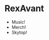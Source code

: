 # RexAvant

<nav>
  <ul>
    <li>Music!</li>
    <li>Merch!</li>
    <li>Skytop!</li>
  </ul>
</nav>
<foot></foot>
